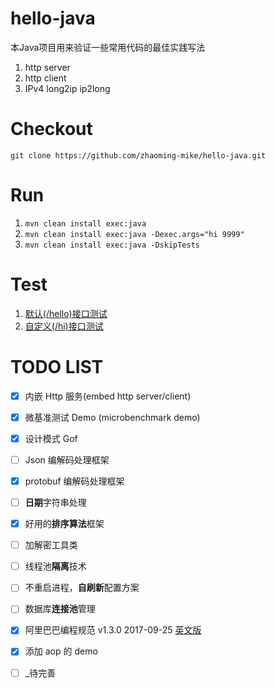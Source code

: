 # hello-java

本Java项目用来验证一些常用代码的最佳实践写法

1. http server
1. http client
1. IPv4 long2ip ip2long

# Checkout

`git clone https://github.com/zhaoming-mike/hello-java.git`

# Run

1. `mvn clean install exec:java`
1. `mvn clean install exec:java -Dexec.args="hi 9999"`
1. `mvn clean install exec:java -DskipTests`

# Test

1. [默认(/hello)接口测试](http://localhost:8888/hello?hello=http://github.com "access github.com")
1. [自定义(/hi)接口测试](http://localhost:9999/hi?hi=http://github.com "access github.com")

# TODO LIST
- [x] 内嵌 Http 服务(embed http server/client)
- [x] 微基准测试 Demo (microbenchmark demo)
- [x] 设计模式 Gof
- [ ] Json 编解码处理框架
- [x] protobuf 编解码处理框架
- [ ] **日期**字符串处理
- [x] 好用的**排序算法**框架
- [ ] 加解密工具类
- [ ] 线程池**隔离**技术
- [ ] 不重启进程，**自刷新**配置方案
- [ ] 数据库**连接池**管理
- [x] 阿里巴巴编程规范 v1.3.0 2017-09-25 [英文版](https://alibaba.github.io/Alibaba-Java-Coding-Guidelines "goto")
- [x] 添加 aop 的 demo
- [ ] _待完善

